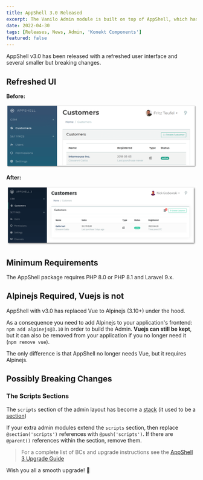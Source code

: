 ```yaml
---
title: AppShell 3.0 Released
excerpt: The Vanilo Admin module is built on top of AppShell, which has received a major upgrade featuring a refreshed UI and AlpineJS under the hood.
date: 2022-04-30
tags: [Releases, News, Admin, 'Konekt Components']
featured: false
---
```

AppShell v3.0 has been released with a refreshed user interface and several smaller but breaking changes.

## Refreshed UI

**Before:**

![AppShell 2](img/_appshell2.png)

**After:**

![AppShell 3](img/_appshell3.png)

## Minimum Requirements

The AppShell package requires PHP 8.0 or PHP 8.1 and Laravel 9.x.

## Alpinejs Required, Vuejs is not

AppShell with v3.0 has replaced Vue to Alpinejs (3.10+) under the hood.

As a consequence you need to add Alpinejs to your application's frontend:
`npm add alpinejs@3.10` in order to build the Admin.
**Vuejs can still be kept**, but it can also be removed from your application
if you no longer need it (`npm remove vue`).

The only difference is that AppShell no longer needs Vue, but it requires Alpinejs.

## Possibly Breaking Changes

### The Scripts Sections

The `scripts` section of the admin layout has become a
[stack](https://laravel.com/docs/9.x/blade#stacks)
(it used to be a [section](https://laravel.com/docs/9.x/blade#defining-a-layout))

If your extra admin modules extend the `scripts` section, then replace
`@section('scripts')` references with `@push('scripts')`. If there are `@parent()`
references within the section, remove them.

> For a complete list of BCs and upgrade instructions see the [AppShell 3 Upgrade Guide](https://konekt.dev/appshell/3.x/upgrade#2x-30)

Wish you all a smooth upgrade! 🎉
